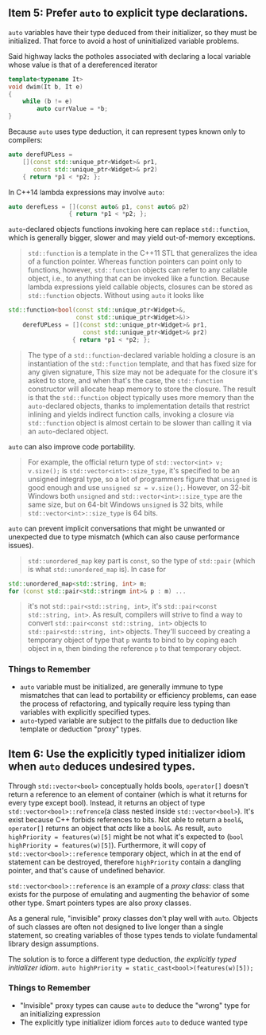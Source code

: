 ## Item 5: Prefer `auto` to explicit type declarations.
`auto` variables have their type deduced from their initializer, so they must be initialized. That force to avoid a host of uninitialized variable problems.

Said highway lacks the potholes associated with declaring a local variable whose value is that of a dereferenced iterator
```c++
template<typename It>
void dwim(It b, It e)
{
    while (b != e)
        auto currValue = *b;
}
```

Because `auto` uses type deduction, it can represent types known only to compilers:
```c++
auto derefUPLess = 
    [](const std::unique_ptr<Widget>& pr1,
       const std::unique_ptr<Widget>& pr2)
    { return *p1 < *p2; };
```

In C++14 lambda expressions may involve `auto`:
```c++
auto derefLess = [](const auto& p1, const auto& p2)
                 { return *p1 < *p2; };
```

`auto`-declared objects functions invoking here can replace `std::function`, which is generally bigger, slower and may yield out-of-memory exceptions.

>`std::function` is a template in the C++11 STL that generalizes the idea of a function pointer. Whereas function pointers can point only to functions, however, `std::function` objects can refer to any callable object, i.e., to anything that can be invoked like a function. Because lambda expressions yield callable objects, closures can be stored as `std::function` objects. Without using `auto` it looks like 
```c++
std::function<bool(const std::unique_ptr<Widget>&,
                   const std::unique_ptr<Widget>&)>
    derefUPLess = [](const std::unique_ptr<Widget>& pr1,
                     const std::unique_ptr<Widget>& pr2)
                  { return *p1 < *p2; };
```
>The type of a `std::function`-declared variable holding a closure is an instantiation of the `std::function` template, and that has fixed size for any given signature, This size may not be adequate for the closure it's asked to store, and when that's the case, the `std::function` constructor will allocate heap memory to store the closure. The result is that the `std::function` object typically uses more memory than the `auto`-declared objects, thanks to implementation details that restrict inlining and yields indirect function calls, invoking a closure via `std::function` object is almost certain to be slower than calling it via an `auto`-declared object. 

`auto` can also improve code portability. 
>For example, the official return type of `std::vector<int> v; v.size();` is `std::vector<int>::size_type`, it's specified to be an unsigned integral type, so a lot of programmers figure that `unsigned` is good enough and use `unsigned sz = v.size();`. However, on 32-bit Windows both `unsigned` and `std::vector<int>::size_type` are the same size, but on 64-bit Windows `unsigned` is 32 bits, while `std::vector<int>::size_type` is 64 bits. 

`auto` can prevent implicit conversations that might be unwanted or unexpected due to type mismatch (which can also cause performance issues).
> `std::unordered_map` key part is `const`, so the type of `std::pair` (which is what `std::unordered_map` is). In case for 
```c++
std::unordered_map<std::string, int> m;
for (const std::pair<std::stringm int>& p : m) ...
```
> it's not `std::pair<std::string, int>`, it's `std::pair<const std::string, int>`. As result, compilers will strive to find a way to convert `std::pair<const std::string, int>` objects to `std::pair<std::string, int>` objects. They'll succeed by creating a temporary object of type that `p` wants to bind to by coping each object in `m`, then binding the reference `p` to that temporary object.

### Things to Remember 
+ `auto` variable must be initialized, are generally immune to type mismatches that can lead to portability or efficiency problems, can ease the process of refactoring, and typically require less typing than variables with explicitly specified types. 
+ `auto`-typed variable are subject to the pitfalls due to deduction like template or deduction "proxy" types. 



## Item 6: Use the explicitly typed initializer idiom when `auto` deduces undesired types. 
Through `std::vector<bool>` conceptually holds bools, `operator[]` doesn't return a reference to an element of container (which is what it returns for every type except bool). Instead, it returns an object of type `std::vector<bool>::refrence`(a class nested inside `std::vector<bool>`). It's exist because C++ forbids references to bits. Not able to return a `bool&`, `operator[]` returns an object that _acts_ like a `bool&`.
As result, `auto highPriority = features(w)[5]` might be not what it's expected to (`bool highPriority = features(w)[5]`).
Furthermore, it will copy of `std::vector<bool>::reference` temporary object, which in at the end of statement can be destroyed, therefore `highPriority` contain a dangling pointer, and that's cause of undefined behavior. 

`std::vector<bool>::reference` is an example of a _proxy class_: class that exists for the purpose of emulating and augmenting the behavior of some other type. Smart pointers types are also proxy classes. 

As a general rule, "invisible" proxy classes don't play well with `auto`. Objects of such classes are often not designed to live longer than a single statement, so creating variables of those types tends to violate fundamental library design assumptions. 

The solution is to force a different type deduction, _the explicitly typed initializer idiom_. 
`auto highPriority = static_cast<bool>(features(w)[5]);`

### Things to Remember 
+ "Invisible" proxy types can cause `auto` to deduce the "wrong" type for an initializing expression
+ The explicitly type initializer idiom forces `auto` to deduce wanted type

